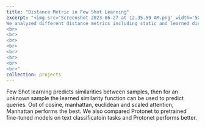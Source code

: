```yaml
---
title: "Distance Metric in Few Shot Learning"
excerpt: "<img src='Screenshot 2023-06-27 at 12.35.59 AM.png' width='500' height='500' align='left'>
We analyzed different distance metrics including static and learned distance metrics in Prototypical Networks. [(Link to paper)](https://drive.google.com/file/d/121DAsB994XF6JTmlby_YYRhutrbs63Fc/view) <br>
<br>
<br>
<br>
<br>
<br>
<br>
<br>
<br>"
collection: projects
---
```


Few Shot learning predicts similarities between samples, then for an unknown sample the learned similarity function can be used to predict queries. Out of cosine, manhattan, euclidean and scaled attention, Manhattan performs the best. We also compared Protonet to pretrained fine-tuned models on text classificatoin tasks and Protonet performs better.  


